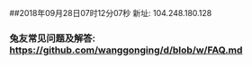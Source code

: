 ##2018年09月28日07时12分07秒 新址: 104.248.180.128
### 兔友常见问题及解答: https://github.com/wanggonging/d/blob/w/FAQ.md
